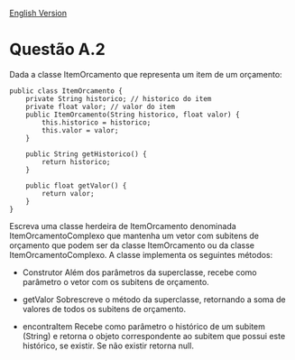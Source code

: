 [English Version]()

# Questão A.2

Dada a classe ItemOrcamento que representa um item de um orçamento:

```
public class ItemOrcamento {
    private String historico; // historico do item
    private float valor; // valor do item
    public ItemOrcamento(String historico, float valor) {
        this.historico = historico;
        this.valor = valor;
    }

    public String getHistorico() {
        return historico;
    }

    public float getValor() {
        return valor;
    }
}
```

Escreva uma classe herdeira de ItemOrcamento denominada ItemOrcamentoComplexo
que mantenha um vetor com subitens de orçamento que podem ser da classe ItemOrcamento
ou da classe ItemOrcamentoComplexo. A classe implementa os seguintes métodos:

* Construtor Além dos parâmetros da superclasse, recebe como parâmetro o vetor com os subitens de orçamento.

* getValor Sobrescreve o método da superclasse, retornando a soma de valores de todos os subitens de orçamento.

* encontraItem Recebe como parâmetro o histórico de um subitem (String) e retorna o objeto correspondente ao subitem que possui este histórico, se existir. Se não existir retorna null.
